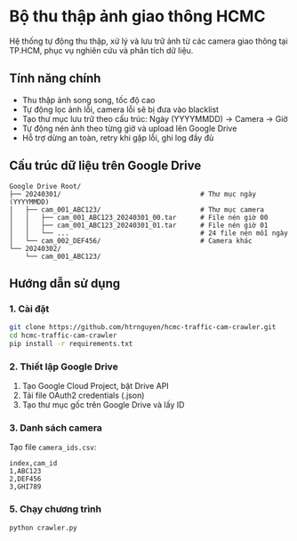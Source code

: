 # Bộ thu thập ảnh giao thông HCMC

Hệ thống tự động thu thập, xử lý và lưu trữ ảnh từ các camera giao thông tại TP.HCM, phục vụ nghiên cứu và phân tích dữ liệu.

## Tính năng chính

-   Thu thập ảnh song song, tốc độ cao
-   Tự động lọc ảnh lỗi, camera lỗi sẽ bị đưa vào blacklist
-   Tạo thư mục lưu trữ theo cấu trúc: Ngày (YYYYMMDD) → Camera → Giờ
-   Tự động nén ảnh theo từng giờ và upload lên Google Drive
-   Hỗ trợ dừng an toàn, retry khi gặp lỗi, ghi log đầy đủ

## Cấu trúc dữ liệu trên Google Drive

```
Google Drive Root/
├── 20240301/                                   # Thư mục ngày (YYYYMMDD)
│   ├── cam_001_ABC123/                         # Thư mục camera
│   │   ├── cam_001_ABC123_20240301_00.tar      # File nén giờ 00
│   │   ├── cam_001_ABC123_20240301_01.tar      # File nén giờ 01
│   │   └── ...                                 # 24 file nén mỗi ngày
│   └── cam_002_DEF456/                         # Camera khác
└── 20240302/
	└── cam_001_ABC123/
```

## Hướng dẫn sử dụng

### 1. Cài đặt

```bash
git clone https://github.com/htrnguyen/hcmc-traffic-cam-crawler.git
cd hcmc-traffic-cam-crawler
pip install -r requirements.txt
```

### 2. Thiết lập Google Drive

1. Tạo Google Cloud Project, bật Drive API
2. Tải file OAuth2 credentials (.json)
3. Tạo thư mục gốc trên Google Drive và lấy ID

### 3. Danh sách camera

Tạo file `camera_ids.csv`:

```csv
index,cam_id
1,ABC123
2,DEF456
3,GHI789
```

### 5. Chạy chương trình

```bash
python crawler.py
```